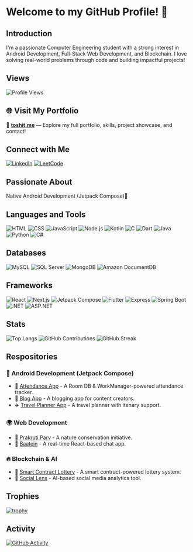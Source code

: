 # Welcome to my GitHub Profile! 👋

## Introduction
I'm a passionate Computer Engineering student with a strong interest in Android Development, Full-Stack Web Development, and Blockchain. I love solving real-world problems through code and building impactful projects!

## Views 
![Profile Views](https://komarev.com/ghpvc/?username=toshit-dh)

## 🌐 Visit My Portfolio
🚀 [**toshit.me**](https://toshit-dh-techspace.vercel.app/) — Explore my full portfolio, skills, project showcase, and contact!

## Connect with Me
 [![LinkedIn](https://img.shields.io/badge/LinkedIn-Connect-blue)](https://www.linkedin.com/in/toshit-d-h-a2607b23b/)
 [![LeetCode](https://img.shields.io/badge/LeetCode-Compete-yellow)](https://leetcode.com/u/dato_19/)

## Passionate About
Native Android Development (Jetpack Compose)📱

## Languages and Tools
![HTML](https://img.shields.io/badge/-HTML-E34F26?logo=html5&logoColor=white)
![CSS](https://img.shields.io/badge/-CSS-1572B6?logo=css3&logoColor=white)
![JavaScript](https://img.shields.io/badge/-JavaScript-F7DF1E?logo=javascript&logoColor=black)
![Node.js](https://img.shields.io/badge/-Node.js-339933?logo=node.js&logoColor=white)
![Kotlin](https://img.shields.io/badge/-Kotlin-0095D5?logo=kotlin&logoColor=white)
![C](https://img.shields.io/badge/-C-A8B9CC?logo=c&logoColor=white)
![Dart](https://img.shields.io/badge/-Dart-0175C2?logo=dart&logoColor=white)
![Java](https://img.shields.io/badge/-Java-007396?logo=java&logoColor=white)
![Python](https://img.shields.io/badge/-Python-3776AB?logo=python&logoColor=white)
![C#](https://img.shields.io/badge/-C%23-239120?logo=c-sharp&logoColor=white)

## Databases
![MySQL](https://img.shields.io/badge/-MySQL-4479A1?logo=mysql&logoColor=white)
![SQL Server](https://img.shields.io/badge/-SQL%20Server-CC2927?logo=microsoft-sql-server&logoColor=white)
![MongoDB](https://img.shields.io/badge/-MongoDB-47A248?logo=mongodb&logoColor=white)
![Amazon DocumentDB](https://img.shields.io/badge/-Amazon%20DocumentDB-527FFF?logo=amazon-aws&logoColor=white)

## Frameworks
![React](https://img.shields.io/badge/-React-61DAFB?logo=react&logoColor=white)
![Next.js](https://img.shields.io/badge/-Next.js-000000?logo=next.js&logoColor=white)
![Jetpack Compose](https://img.shields.io/badge/-Jetpack%20Compose-6200EE?logo=android&logoColor=white)
![Flutter](https://img.shields.io/badge/-Flutter-02569B?logo=flutter&logoColor=white)
![Express](https://img.shields.io/badge/-Express-000000?logo=express&logoColor=white)
![Spring Boot](https://img.shields.io/badge/-Spring%20Boot-6DB33F?logo=spring&logoColor=white)
![.NET](https://img.shields.io/badge/-.NET-512BD4?logo=dotnet&logoColor=white)
![ASP.NET](https://img.shields.io/badge/-ASP.NET-5C2D91?logo=dotnet&logoColor=white)

## Stats
![Top Langs](https://github-readme-stats.vercel.app/api/top-langs/?username=toshit-dh&layout=compact)
![GitHub Contributions](https://github-readme-stats.vercel.app/api?username=toshit-dh&show_icons=true&line_height=27&count_private=true&theme=default)
![GitHub Streak](https://github-readme-streak-stats.herokuapp.com/?user=toshit-dh)


## Respositories

### 🚀 Android Development (Jetpack Compose)
- 📌 [Attendance App](https://github.com/toshit-dh/attendance-app) - A Room DB & WorkManager-powered attendance tracker.
- 📝 [Blog App](https://github.com/toshit-dh/blog-app-android) - A blogging app for content creators.
- ✈️ [Travel Planner App](https://github.com/toshit-dh/travel-planner-app) - A travel planner with itenary support.

### 🌍 Web Development
- 🌱 [Prakruti Parv](https://github.com/toshit-dh/prakruti-parv) - A nature conservation initiative.
- 💬 [Baatein](https://github.com/toshit-dh/realtime-chat-app) - A real-time React-based chat app.

### 🔥 Blockchain & AI
- 🎰 [Smart Contract Lottery](https://github.com/toshit-dh/smart-contract-lottery) - A smart contract-powered lottery system.
- 🤖 [Social Lens](https://github.com/toshit-dh/social-lens.git) - AI-based social media analytics tool.


## Trophies

[![trophy](https://github-profile-trophy.vercel.app/?username=toshit-dh)](https://github.com/ryo-ma/github-profile-trophy)

## Activity 

[![GitHub Activity](https://github-readme-activity-graph.vercel.app/graph?username=toshit-dh&theme=react-dark)](https://github.com/toshit-dh)







